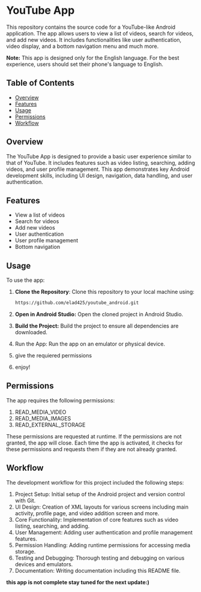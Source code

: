 # YouTube App

This repository contains the source code for a YouTube-like Android application. The app allows users to view a list of videos, search for videos, and add new videos. It includes functionalities like user authentication, video display, and a bottom navigation menu and much more.

**Note:** This app is designed only for the English language. For the best experience, users should set their phone's language to English.

## Table of Contents
- [Overview](#overview)
- [Features](#features)
- [Usage](#usage)
- [Permissions](#permissions)
- [Workflow](#workflow)

## Overview

The YouTube App is designed to provide a basic user experience similar to that of YouTube. It includes features such as video listing, searching, adding videos, and user profile management. This app demonstrates key Android development skills, including UI design, navigation, data handling, and user authentication.

## Features

- View a list of videos
- Search for videos
- Add new videos
- User authentication
- User profile management
- Bottom navigation

## Usage

To use the app:

1. **Clone the Repository**: Clone this repository to your local machine using:
   ```bash
   https://github.com/elad425/youtube_android.git
2. **Open in Android Studio:** Open the cloned project in Android Studio.

3. **Build the Project:** Build the project to ensure all dependencies are downloaded.

4. Run the App: Run the app on an emulator or physical device.

5. give the requiered permissions

6. enjoy!

## Permissions
The app requires the following permissions:

1. READ_MEDIA_VIDEO
2. READ_MEDIA_IMAGES
3. READ_EXTERNAL_STORAGE

These permissions are requested at runtime. If the permissions are not granted, the app will close. Each time the app is activated, it checks for these permissions and requests them if they are not already granted.

## Workflow

The development workflow for this project included the following steps:

1. Project Setup: Initial setup of the Android project and version control with Git.
2. UI Design: Creation of XML layouts for various screens including main activity, profile page, and video addition screen and more.
3. Core Functionality: Implementation of core features such as video listing, searching, and adding.
4. User Management: Adding user authentication and profile management features.
5. Permission Handling: Adding runtime permissions for accessing media storage.
6. Testing and Debugging: Thorough testing and debugging on various devices and emulators.
7. Documentation: Writing documentation including this README file.

**this app is not complete stay tuned for the next update:)**
